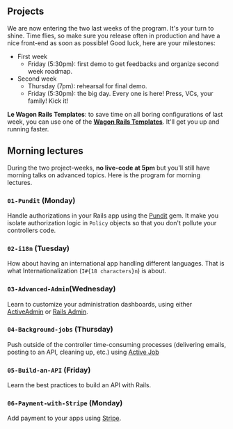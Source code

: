 ## Projects

We are now entering the two last weeks of the program. It's your turn to shine. Time flies, so make sure you release often in production and have a nice front-end
as soon as possible! Good luck, here are your milestones:

- First week
  - Friday (5:30pm): first demo to get feedbacks and organize second week roadmap.
- Second week
  - Thursday (7pm): rehearsal for final demo.
  - Friday (5:30pm): the big day. Every one is here! Press, VCs, your family! Kick it!

**Le Wagon Rails Templates**: to save time on all boring configurations of last week, you can use one of the [**Wagon Rails Templates**](https://github.com/lewagon/rails-templates). It'll get you up and running faster.

## Morning lectures

During the two project-weeks, **no live-code at 5pm** but you'll still have morning talks on advanced topics. Here is the program for morning lectures.

### `01-Pundit` (Monday)
Handle authorizations in your Rails app using the [Pundit](https://github.com/elabs/pundit) gem. It make you isolate authorization logic in `Policy` objects so that you don't pollute your controllers code.

### `02-i18n` (Tuesday)
How about having an international app handling different languages. That is what Internationalization (`I#{18 characters}n`) is about.

### `03-Advanced-Admin`(Wednesday)
Learn to customize your administration dashboards, using either [ActiveAdmin](http://activeadmin.info/) or [Rails Admin](https://github.com/sferik/rails_admin).

### `04-Background-jobs` (Thursday)
Push outside of the controller time-consuming processes (delivering emails, posting to an API, cleaning up, etc.) using [Active Job](http://edgeguides.rubyonrails.org/active_job_basics.html)

### `05-Build-an-API` (Friday)
Learn the best practices to build an API with Rails.

### `06-Payment-with-Stripe` (Monday)
Add payment to your apps using [Stripe](https://stripe.com).


